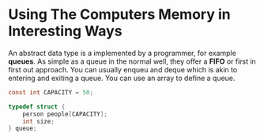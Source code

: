 # Using The Computers Memory in Interesting Ways

An abstract data type is a implemented by a programmer, for example __queues__. As simple as a queue in the normal well, they offer a __FIFO__ or first in first out approach. You can usually enqueu and deque which is akin to entering and exiting a queue. You can use an array to define a queue.

```c
const int CAPACITY = 50;

typedef struct {
    person people[CAPACITY];
    int size;
} queue;
```
